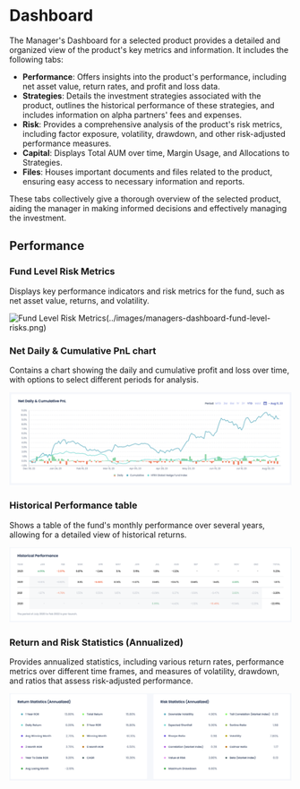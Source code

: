 # Dashboard

The Manager's Dashboard for a selected product provides a detailed and organized view of the product's key metrics and information. It includes the following tabs:

- **Performance**: Offers insights into the product's performance, including net asset value, return rates, and profit and loss data.
- **Strategies**: Details the investment strategies associated with the product, outlines the historical performance of these strategies, and includes information on alpha partners' fees and expenses.
- **Risk**: Provides a comprehensive analysis of the product's risk metrics, including factor exposure, volatility, drawdown, and other risk-adjusted performance measures.
- **Capital**: Displays Total AUM over time, Margin Usage, and Allocations to Strategies.
- **Files**: Houses important documents and files related to the product, ensuring easy access to necessary information and reports.

These tabs collectively give a thorough overview of the selected product, aiding the manager in making informed decisions and effectively managing the investment.

## Performance

### Fund Level Risk Metrics

Displays key performance indicators and risk metrics for the fund, such as net asset value, returns, and volatility.

![Fund Level Risk Metrics](../images/managers-fund-level-risk-metrics.png)(../images/managers-dashboard-fund-level-risks.png)

### Net Daily & Cumulative PnL chart

Contains a chart showing the daily and cumulative profit and loss over time, with options to select different periods for analysis.

![Net Daily & Cumulative PnL](../images/managers-dashboard-daily-cum-chart.png)

### Historical Performance table

Shows a table of the fund's monthly performance over several years, allowing for a detailed view of historical returns.

![Historical Performance](../images/managers-dashboard-historical-performance-table.png)

### Return and Risk Statistics (Annualized)

Provides annualized statistics, including various return rates, performance metrics over different time frames, and measures of volatility, drawdown, and ratios that assess risk-adjusted performance.

![Return and Risk Statistics](../images/managers-dashboard-return-risks-table.png)